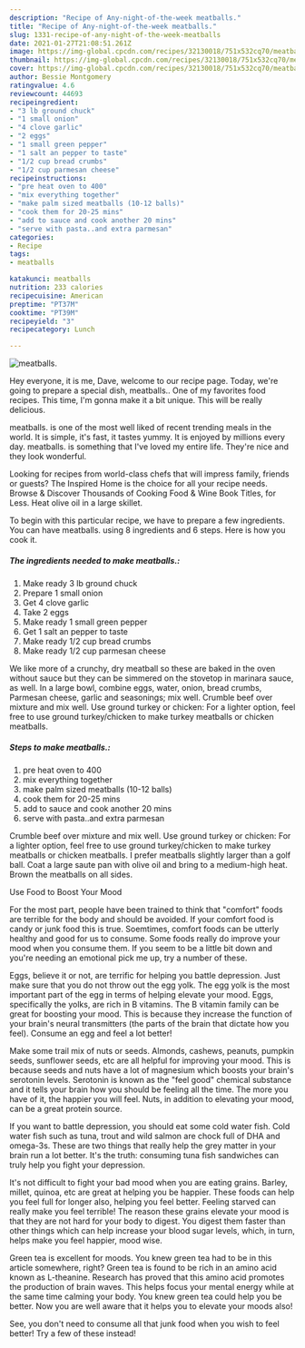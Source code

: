 ```yaml
---
description: "Recipe of Any-night-of-the-week meatballs."
title: "Recipe of Any-night-of-the-week meatballs."
slug: 1331-recipe-of-any-night-of-the-week-meatballs
date: 2021-01-27T21:08:51.261Z
image: https://img-global.cpcdn.com/recipes/32130018/751x532cq70/meatballs-recipe-main-photo.jpg
thumbnail: https://img-global.cpcdn.com/recipes/32130018/751x532cq70/meatballs-recipe-main-photo.jpg
cover: https://img-global.cpcdn.com/recipes/32130018/751x532cq70/meatballs-recipe-main-photo.jpg
author: Bessie Montgomery
ratingvalue: 4.6
reviewcount: 44693
recipeingredient:
- "3 lb ground chuck"
- "1 small onion"
- "4 clove garlic"
- "2 eggs"
- "1 small green pepper"
- "1 salt an pepper to taste"
- "1/2 cup bread crumbs"
- "1/2 cup parmesan cheese"
recipeinstructions:
- "pre heat oven to 400"
- "mix everything together"
- "make palm sized meatballs (10-12 balls)"
- "cook them for 20-25 mins"
- "add to sauce and cook another 20 mins"
- "serve with pasta..and extra parmesan"
categories:
- Recipe
tags:
- meatballs

katakunci: meatballs 
nutrition: 233 calories
recipecuisine: American
preptime: "PT37M"
cooktime: "PT39M"
recipeyield: "3"
recipecategory: Lunch

---
```



![meatballs.](https://img-global.cpcdn.com/recipes/32130018/751x532cq70/meatballs-recipe-main-photo.jpg)

Hey everyone, it is me, Dave, welcome to our recipe page. Today, we're going to prepare a special dish, meatballs.. One of my favorites food recipes. This time, I'm gonna make it a bit unique. This will be really delicious.

meatballs. is one of the most well liked of recent trending meals in the world. It is simple, it's fast, it tastes yummy. It is enjoyed by millions every day. meatballs. is something that I've loved my entire life. They're nice and they look wonderful.

Looking for recipes from world-class chefs that will impress family, friends or guests? The Inspired Home is the choice for all your recipe needs. Browse &amp; Discover Thousands of Cooking Food &amp; Wine Book Titles, for Less. Heat olive oil in a large skillet.


To begin with this particular recipe, we have to prepare a few ingredients. You can have meatballs. using 8 ingredients and 6 steps. Here is how you cook it.

<!--inarticleads1-->

##### The ingredients needed to make meatballs.:

1. Make ready 3 lb ground chuck
1. Prepare 1 small onion
1. Get 4 clove garlic
1. Take 2 eggs
1. Make ready 1 small green pepper
1. Get 1 salt an pepper to taste
1. Make ready 1/2 cup bread crumbs
1. Make ready 1/2 cup parmesan cheese


We like more of a crunchy, dry meatball so these are baked in the oven without sauce but they can be simmered on the stovetop in marinara sauce, as well. In a large bowl, combine eggs, water, onion, bread crumbs, Parmesan cheese, garlic and seasonings; mix well. Crumble beef over mixture and mix well. Use ground turkey or chicken: For a lighter option, feel free to use ground turkey/chicken to make turkey meatballs or chicken meatballs. 

<!--inarticleads2-->

##### Steps to make meatballs.:

1. pre heat oven to 400
1. mix everything together
1. make palm sized meatballs (10-12 balls)
1. cook them for 20-25 mins
1. add to sauce and cook another 20 mins
1. serve with pasta..and extra parmesan


Crumble beef over mixture and mix well. Use ground turkey or chicken: For a lighter option, feel free to use ground turkey/chicken to make turkey meatballs or chicken meatballs. I prefer meatballs slightly larger than a golf ball. Coat a large saute pan with olive oil and bring to a medium-high heat. Brown the meatballs on all sides. 

Use Food to Boost Your Mood


For the most part, people have been trained to think that "comfort" foods are terrible for the body and should be avoided. If your comfort food is candy or junk food this is true. Soemtimes, comfort foods can be utterly healthy and good for us to consume. Some foods really do improve your mood when you consume them. If you seem to be a little bit down and you're needing an emotional pick me up, try a number of these.

Eggs, believe it or not, are terrific for helping you battle depression. Just make sure that you do not throw out the egg yolk. The egg yolk is the most important part of the egg in terms of helping elevate your mood. Eggs, specifically the yolks, are rich in B vitamins. The B vitamin family can be great for boosting your mood. This is because they increase the function of your brain's neural transmitters (the parts of the brain that dictate how you feel). Consume an egg and feel a lot better!

Make some trail mix of nuts or seeds. Almonds, cashews, peanuts, pumpkin seeds, sunflower seeds, etc are all helpful for improving your mood. This is because seeds and nuts have a lot of magnesium which boosts your brain's serotonin levels. Serotonin is known as the "feel good" chemical substance and it tells your brain how you should be feeling all the time. The more you have of it, the happier you will feel. Nuts, in addition to elevating your mood, can be a great protein source.

If you want to battle depression, you should eat some cold water fish. Cold water fish such as tuna, trout and wild salmon are chock full of DHA and omega-3s. These are two things that really help the grey matter in your brain run a lot better. It's the truth: consuming tuna fish sandwiches can truly help you fight your depression. 

It's not difficult to fight your bad mood when you are eating grains. Barley, millet, quinoa, etc are great at helping you be happier. These foods can help you feel full for longer also, helping you feel better. Feeling starved can really make you feel terrible! The reason these grains elevate your mood is that they are not hard for your body to digest. You digest them faster than other things which can help increase your blood sugar levels, which, in turn, helps make you feel happier, mood wise.

Green tea is excellent for moods. You knew green tea had to be in this article somewhere, right? Green tea is found to be rich in an amino acid known as L-theanine. Research has proved that this amino acid promotes the production of brain waves. This helps focus your mental energy while at the same time calming your body. You knew green tea could help you be better. Now you are well aware that it helps you to elevate your moods also!

See, you don't need to consume all that junk food when you wish to feel better! Try a few of these instead!

